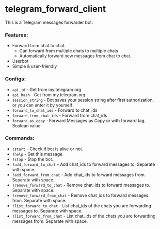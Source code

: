 # telegram_forward_client
This is a Telegram messages forwarder bot.

### Features:
- Forward from chat to chat.
    - Can forward from multiple chats to multiple chats
    - Automatically forward new messages from chat to chat.
- Userbot
- Simple & user-friendly

### Configs:
- `api_id` - Get from my.telegram.org
- `api_hash` - Get from my.telegram.org
- `session_string` - Bot saves your session string after first authorization, or you can enter it by yourself
- `forward_to_chat_ids` - Forward to chat_ids
- `forward_from_chat_ids` - Forward from chat_ids
- `forward_as_copy` - Forward Messages as Copy or with forward tag. Boolean value

### **Commands:**
- `!start` - Check if bot is alive or not.
- `!help` - Get this message.
- `!stop` - Stop the bot.
- `!add_forward_to_chat` - Add chat_ids to forward messages to. Separate with space.
- `!add_forward_from_chat` - Add chat_ids to forward messages from. Separate with space.
- `!remove_forward_to_chat` - Remove chat_ids to forward messages to. Separate with space.
- `!remove_forward_from_chat` - Remove chat_ids to forward messages from. Separate with space.
- `!list_forward_to_chat` - List chat_ids of the chats you are forwarding messages to. Separate with space.
- `!list_forward_from_chat` - List chat_ids of the chats you are forwarding messages from. Separate with space.
